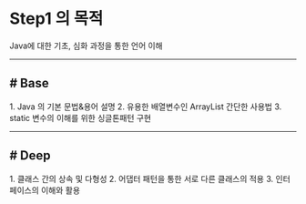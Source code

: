 <h1>Step1 의 목적</h1>
Java에 대한 기초, 심화 과정을 통한 언어 이해

---

<h2># Base</h2>
1. Java 의 기본 문법&용어 설명
2. 유용한 배열변수인 ArrayList 간단한 사용법
3. static 변수의 이해를 위한 싱글톤패턴 구현

---

<h2># Deep</h2>
1. 클래스 간의 상속 및 다형성
2. 어댑터 패턴을 통한 서로 다른 클래스의 적용
3. 인터페이스의 이해와 활용